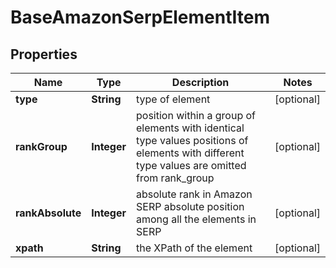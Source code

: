 

# BaseAmazonSerpElementItem


## Properties

| Name | Type | Description | Notes |
|------------ | ------------- | ------------- | -------------|
|**type** | **String** | type of element |  [optional] |
|**rankGroup** | **Integer** | position within a group of elements with identical type values positions of elements with different type values are omitted from rank_group |  [optional] |
|**rankAbsolute** | **Integer** | absolute rank in Amazon SERP absolute position among all the elements in SERP |  [optional] |
|**xpath** | **String** | the XPath of the element |  [optional] |



